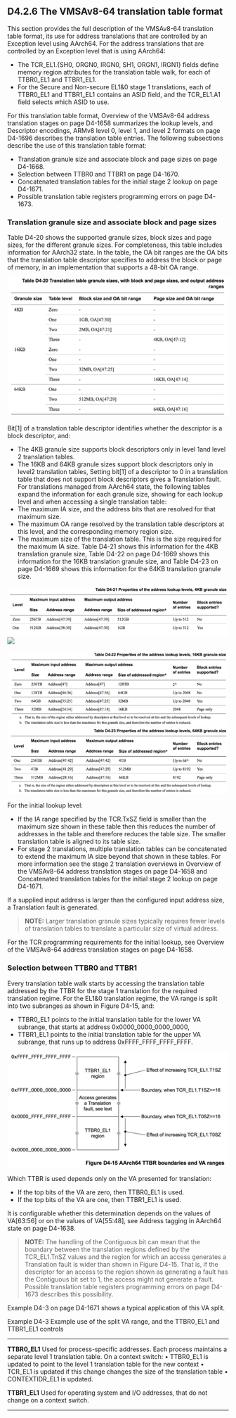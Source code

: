 ## D4.2.6 The VMSAv8-64 translation table format

This section provides the full description of the VMSAv8-64 translation table format, its use for address translations that are controlled by an Exception level using AArch64.
For the address translations that are controlled by an Exception level that is using AArch64:
* The TCR_EL1.{SH0, ORGN0, IRGN0, SH1, ORGN1, IRGN1} fields define memory region attributes for
the translation table walk, for each of TTBR0_EL1 and TTBR1_EL1.
* For the Secure and Non-secure EL1&0 stage 1 translations, each of TTBR0_EL1 and TTBR1_EL1 contains
an ASID field, and the TCR_EL1.A1 field selects which ASID to use.

For this translation table format, Overview of the VMSAv8-64 address translation stages on page D4-1658 summarizes the lookup levels, and Descriptor encodings, ARMv8 level 0, level 1, and level 2 formats on page D4-1696 describes the translation table entries.
The following subsections describe the use of this translation table format:

* Translation granule size and associate block and page sizes on page D4-1668.
* Selection between TTBR0 and TTBR1 on page D4-1670.
* Concatenated translation tables for the initial stage 2 lookup on page D4-1671.
* Possible translation table registers programming errors on page D4-1673.

### Translation granule size and associate block and page sizes

Table D4-20 shows the supported granule sizes, block sizes and page sizes, for the different granule sizes. For completeness, this table includes information for AArch32 state. In the table, the OA bit ranges are the OA bits that the translation table descriptor specifies to address the block or page of memory, in an implementation that supports a 48-bit OA range.

![](table_d4_20.png)

Bit[1] of a translation table descriptor identifies whether the descriptor is a block descriptor, and:
* The 4KB granule size supports block descriptors only in level 1and level 2 translation tables.
* The 16KB and 64KB granule sizes support block descriptors only in level2 translation tables,
Setting bit[1] of a descriptor to 0 in a translation table that does not support block descriptors gives a Translation fault.
For translations managed from AArch64 state, the following tables expand the information for each granule size, showing for each lookup level and when accessing a single translation table:
* The maximum IA size, and the address bits that are resolved for that maximum size.
* The maximum OA range resolved by the translation table descriptors at this level, and the corresponding
memory region size.
* The maximum size of the translation table. This is the size required for the maximum IA size.
Table D4-21 shows this information for the 4KB translation granule size, Table D4-22 on page D4-1669 shows this information for the 16KB translation granule size, and Table D4-23 on page D4-1669 shows this information for the 64KB translation granule size.

![](table_d4_21_1.png)
![](table_d4_21_2.png)

![](table_d4_22.png)
![](table_d4_23.png)

For the initial lookup level:
* If the IA range specified by the TCR.TxSZ field is smaller than the maximum size shown in these table then this reduces the number of addresses in the table and therefore reduces the table size. The smaller translation table is aligned to its table size.
* For stage 2 translations, multiple translation tables can be concatenated to extend the maximum IA size beyond that shown in these tables. For more information see the stage 2 translation overviews in Overview of the VMSAv8-64 address translation stages on page D4-1658 and Concatenated translation tables for the initial stage 2 lookup on page D4-1671.

If a supplied input address is larger than the configured input address size, a Translation fault is generated.

> **NOTE:**
Larger translation granule sizes typically requires fewer levels of translation tables to translate a particular size of virtual address.

For the TCR programming requirements for the initial lookup, see Overview of the VMSAv8-64 address translation stages on page D4-1658.

### Selection between TTBR0 and TTBR1

Every translation table walk starts by accessing the translation table addressed by the TTBR for the stage 1 translation for the required translation regime.
For the EL1&0 translation regime, the VA range is split into two subranges as shown in Figure D4-15, and:
* TTBR0_EL1 points to the initial translation table for the lower VA subrange, that starts at address
0x0000_0000_0000_0000,
* TTBR1_EL1 points to the initial translation table for the upper VA subrange, that runs up to address
0xFFFF_FFFF_FFFF_FFFF.

![](figure_d4_15.png)

Which TTBR is used depends only on the VA presented for translation:
* If the top bits of the VA are zero, then TTBR0_EL1 is used.
* If the top bits of the VA are one, then TTBR1_EL1 is used.

It is configurable whether this determination depends on the values of VA[63:56] or on the values of VA[55:48], see Address tagging in AArch64 state on page D4-1638.

> **NOTE:**
The handling of the Contiguous bit can mean that the boundary between the translation regions defined by the
TCR_EL1.TnSZ values and the region for which an access generates a Translation fault is wider than shown in Figure D4-15. That is, if the descriptor for an access to the region shown as generating a fault has the Contiguous bit set to 1, the access might not generate a fault. Possible translation table registers programming errors on page D4-1673 describes this possibility.

Example D4-3 on page D4-1671 shows a typical application of this VA split.

Example D4-3 Example use of the split VA range, and the TTBR0_EL1 and TTBR1_EL1 controls

---
**TTBR0_EL1**
Used for process-specific addresses.
Each process maintains a separate level 1 translation table. On a context switch:
• TTBR0_EL1 is updated to point to the level 1 translation table for the new context
• TCR_EL1 is updated if this change changes the size of the translation table
• CONTEXTIDR_EL1 is updated.

**TTBR1_EL1**
Used for operating system and I/O addresses, that do not change on a context switch.

---